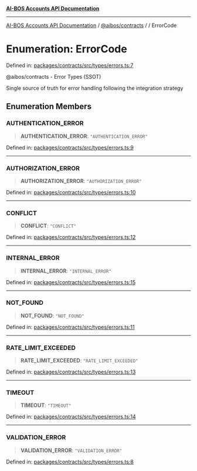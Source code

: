 [**AI-BOS Accounts API Documentation**](../../../README.md)

***

[AI-BOS Accounts API Documentation](../../../README.md) / [@aibos/contracts](../README.md) / [](../README.md) / ErrorCode

# Enumeration: ErrorCode

Defined in: [packages/contracts/src/types/errors.ts:7](https://github.com/pohlai88/accounts/blob/48103fb36d28b2b9bfb33472b6de2f719773cde9/packages/contracts/src/types/errors.ts#L7)

@aibos/contracts - Error Types (SSOT)

Single source of truth for error handling following the integration strategy

## Enumeration Members

### AUTHENTICATION\_ERROR

> **AUTHENTICATION\_ERROR**: `"AUTHENTICATION_ERROR"`

Defined in: [packages/contracts/src/types/errors.ts:9](https://github.com/pohlai88/accounts/blob/48103fb36d28b2b9bfb33472b6de2f719773cde9/packages/contracts/src/types/errors.ts#L9)

***

### AUTHORIZATION\_ERROR

> **AUTHORIZATION\_ERROR**: `"AUTHORIZATION_ERROR"`

Defined in: [packages/contracts/src/types/errors.ts:10](https://github.com/pohlai88/accounts/blob/48103fb36d28b2b9bfb33472b6de2f719773cde9/packages/contracts/src/types/errors.ts#L10)

***

### CONFLICT

> **CONFLICT**: `"CONFLICT"`

Defined in: [packages/contracts/src/types/errors.ts:12](https://github.com/pohlai88/accounts/blob/48103fb36d28b2b9bfb33472b6de2f719773cde9/packages/contracts/src/types/errors.ts#L12)

***

### INTERNAL\_ERROR

> **INTERNAL\_ERROR**: `"INTERNAL_ERROR"`

Defined in: [packages/contracts/src/types/errors.ts:15](https://github.com/pohlai88/accounts/blob/48103fb36d28b2b9bfb33472b6de2f719773cde9/packages/contracts/src/types/errors.ts#L15)

***

### NOT\_FOUND

> **NOT\_FOUND**: `"NOT_FOUND"`

Defined in: [packages/contracts/src/types/errors.ts:11](https://github.com/pohlai88/accounts/blob/48103fb36d28b2b9bfb33472b6de2f719773cde9/packages/contracts/src/types/errors.ts#L11)

***

### RATE\_LIMIT\_EXCEEDED

> **RATE\_LIMIT\_EXCEEDED**: `"RATE_LIMIT_EXCEEDED"`

Defined in: [packages/contracts/src/types/errors.ts:13](https://github.com/pohlai88/accounts/blob/48103fb36d28b2b9bfb33472b6de2f719773cde9/packages/contracts/src/types/errors.ts#L13)

***

### TIMEOUT

> **TIMEOUT**: `"TIMEOUT"`

Defined in: [packages/contracts/src/types/errors.ts:14](https://github.com/pohlai88/accounts/blob/48103fb36d28b2b9bfb33472b6de2f719773cde9/packages/contracts/src/types/errors.ts#L14)

***

### VALIDATION\_ERROR

> **VALIDATION\_ERROR**: `"VALIDATION_ERROR"`

Defined in: [packages/contracts/src/types/errors.ts:8](https://github.com/pohlai88/accounts/blob/48103fb36d28b2b9bfb33472b6de2f719773cde9/packages/contracts/src/types/errors.ts#L8)
